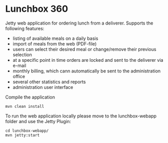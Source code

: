 # Lunchbox 360

Jetty web application for ordering lunch from a deliverer. Supports the following features:
* listing of available meals on a daily basis
* import of meals from the web (PDF-file)
* users can select their desired meal or change/remove their previous selection
* at a specific point in time orders are locked and sent to the deliverer via e-mail
* monthly billing, which cann automatically be sent to the administration office
* several other statistics and reports
* administration user interface

Compile the application
```
mvn clean install
```
  
To run the web application locally please move to the lunchbox-webapp folder and use the Jetty Plugin:
```
cd lunchbox-webapp/
mvn jetty:start
```
